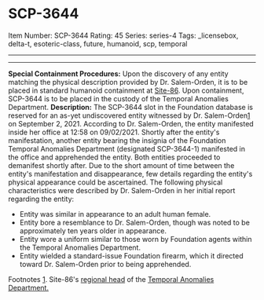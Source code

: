 # SCP-3644
Item Number: SCP-3644
Rating: 45
Series: series-4
Tags: _licensebox, delta-t, esoteric-class, future, humanoid, scp, temporal

---

* * *
**Special Containment Procedures:** Upon the discovery of any entity matching the physical description provided by Dr. Salem-Orden, it is to be placed in standard humanoid containment at [Site-86](https://scp-wiki.wikidot.com/scp-7420). Upon containment, SCP-3644 is to be placed in the custody of the Temporal Anomalies Department.
**Description:** The SCP-3644 slot in the Foundation database is reserved for an as-yet undiscovered entity witnessed by Dr. Salem-Orden[1](javascript:;) on September 2, 2021.
According to Dr. Salem-Orden, the entity manifested inside her office at 12:58 on 09/02/2021. Shortly after the entity's manifestation, another entity bearing the insignia of the Foundation Temporal Anomalies Department (designated SCP-3644-1) manifested in the office and apprehended the entity. Both entities proceeded to demanifest shortly after.
Due to the short amount of time between the entity's manifestation and disappearance, few details regarding the entity's physical appearance could be ascertained. The following physical characteristics were described by Dr. Salem-Orden in her initial report regarding the entity:
  * Entity was similar in appearance to an adult human female.
  * Entity bore a resemblance to Dr. Salem-Orden, though was noted to be approximately ten years older in appearance.
  * Entity wore a uniform similar to those worn by Foundation agents within the Temporal Anomalies Department.
  * Entity wielded a standard-issue Foundation firearm, which it directed toward Dr. Salem-Orden prior to being apprehended.

Footnotes
[1](javascript:;). Site-86's [regional head](https://scp-wiki.wikidot.com/scp-7749) of the [Temporal Anomalies Department.](https://scp-wiki.wikidot.com/scp-1780)